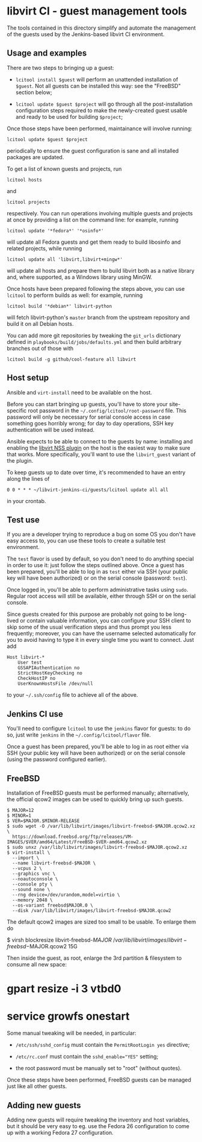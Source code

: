 libvirt CI - guest management tools
===================================

The tools contained in this directory simplify and automate the management
of the guests used by the Jenkins-based libvirt CI environment.


Usage and examples
------------------

There are two steps to bringing up a guest:

* `lcitool install $guest` will perform an unattended installation
  of `$guest`. Not all guests can be installed this way: see the "FreeBSD"
  section below;

* `lcitool update $guest $project` will go through all the
  post-installation configuration steps required to make the newly-created
  guest usable and ready to be used for building `$project`;

Once those steps have been performed, maintainance will involve running:

    lcitool update $guest $project

periodically to ensure the guest configuration is sane and all installed
packages are updated.

To get a list of known guests and projects, run

    lcitool hosts

and

    lcitool projects

respectively. You can run operations involving multiple guests and projects
at once by providing a list on the command line: for example, running

    lcitool update '*fedora*' '*osinfo*'

will update all Fedora guests and get them ready to build libosinfo and
related projects, while running

    lcitool update all 'libvirt,libvirt+mingw*'

will update all hosts and prepare them to build libvirt both as a native
library and, where supported, as a Windows library using MinGW.

Once hosts have been prepared following the steps above, you can use
`lcitool` to perform builds as well: for example, running

    lcitool build '*debian*' libvirt-python

will fetch libvirt-python's `master` branch from the upstream repository
and build it on all Debian hosts.

You can add more git repositories by tweaking the `git_urls` dictionary
defined in `playbooks/build/jobs/defaults.yml` and then build arbitrary
branches out of those with

    lcitool build -g github/cool-feature all libvirt


Host setup
----------

Ansible and `virt-install` need to be available on the host.

Before you can start bringing up guests, you'll have to store your
site-specific root password in the `~/.config/lcitool/root-password` file.
This password will only be necessary for serial console access in case
something goes horribly wrong; for day to day operations, SSH key
authentication will be used instead.

Ansible expects to be able to connect to the guests by name: installing and
enabling the [libvirt NSS plugin](https://wiki.libvirt.org/page/NSS_module)
on the host is the easiest way to make sure that works. More specifically,
you'll want to use the `libvirt_guest` variant of the plugin.

To keep guests up to date over time, it's recommended to have an entry
along the lines of

    0 0 * * * ~/libvirt-jenkins-ci/guests/lcitool update all all

in your crontab.


Test use
--------

If you are a developer trying to reproduce a bug on some OS you don't
have easy access to, you can use these tools to create a suitable test
environment.

The `test` flavor is used by default, so you don't need to do anything
special in order to use it: just follow the steps outlined above. Once
a guest has been prepared, you'll be able to log in as `test` either
via SSH (your public key will have been authorized) or on the serial
console (password: `test`).

Once logged in, you'll be able to perform administrative tasks using
`sudo`. Regular root access will still be available, either through
SSH or on the serial console.

Since guests created for this purpose are probably not going to be
long-lived or contain valuable information, you can configure your
SSH client to skip some of the usual verification steps and thus
prompt you less frequently; moreover, you can have the username
selected automatically for you to avoid having to type it in every
single time you want to connect. Just add

    Host libvirt-*
        User test
        GSSAPIAuthentication no
        StrictHostKeyChecking no
        CheckHostIP no
        UserKnownHostsFile /dev/null

to your `~/.ssh/config` file to achieve all of the above.


Jenkins CI use
--------------

You'll need to configure `lcitool` to use the `jenkins` flavor for
guests: to do so, just write `jenkins` in the `~/.config/lcitool/flavor`
file.

Once a guest has been prepared, you'll be able to log in as root either
via SSH (your public key will have been authorized) or on the serial
console (using the password configured earlier).


FreeBSD
-------

Installation of FreeBSD guests must be performed manually; alternatively,
the official qcow2 images can be used to quickly bring up such guests.

    $ MAJOR=12
    $ MINOR=1
    $ VER=$MAJOR.$MINOR-RELEASE
    $ sudo wget -O /var/lib/libvirt/images/libvirt-freebsd-$MAJOR.qcow2.xz \
      https://download.freebsd.org/ftp/releases/VM-IMAGES/$VER/amd64/Latest/FreeBSD-$VER-amd64.qcow2.xz
    $ sudo unxz /var/lib/libvirt/images/libvirt-freebsd-$MAJOR.qcow2.xz
    $ virt-install \
      --import \
      --name libvirt-freebsd-$MAJOR \
      --vcpus 2 \
      --graphics vnc \
      --noautoconsole \
      --console pty \
      --sound none \
      --rng device=/dev/urandom,model=virtio \
      --memory 2048 \
      --os-variant freebsd$MAJOR.0 \
      --disk /var/lib/libvirt/images/libvirt-freebsd-$MAJOR.qcow2

The default qcow2 images are sized too small to be usable. To enlarge
them do

   $ virsh blockresize libvirt-freebsd-$MAJOR \
     /var/lib/libvirt/images/libvirt-freebsd-$MAJOR.qcow2 15G

Then inside the guest, as root, enlarge the 3rd partition & filesystem
to consume all new space:

   # gpart resize -i 3 vtbd0
   # service growfs onestart

Some manual tweaking will be needed, in particular:

* `/etc/ssh/sshd_config` must contain the `PermitRootLogin yes` directive;

* `/etc/rc.conf` must contain the `sshd_enable="YES"` setting;

* the root password must be manually set to "root" (without quotes).

Once these steps have been performed, FreeBSD guests can be managed just
like all other guests.


Adding new guests
-----------------

Adding new guests will require tweaking the inventory and host variables,
but it should be very easy to eg. use the Fedora 26 configuration to come
up with a working Fedora 27 configuration.

